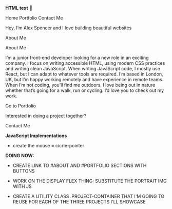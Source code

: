**HTML text** 🚀

  Home
  Portfolio
  Contact Me

  Hey, I’m Alex Spencer and I love building beautiful websites

  About Me

  About Me

  I’m a junior front-end developer looking for a new role in an exciting company. 
  I focus on writing accessible HTML, using modern CSS practices and writing clean 
  JavaScript. When writing JavaScript code, I mostly use React, but I can adapt to 
  whatever tools are required. I’m based in London, UK, but I’m happy working remotely 
  and have experience in remote teams. When I’m not coding, you’ll find me outdoors. 
  I love being out in nature whether that’s going for a walk, run or cycling. I’d love 
  you to check out my work.

  Go to Portfolio

  Interested in doing a project together?

  Contact Me

**JavaScript Implementations**
- create the mouse = cicrle-pointer 

**DOING NOW:**
- CREATE LINK TO #ABOUT AND #PORTFOLIO SECTIONS WITH BUTTONS

- WORK ON THE DISPLAY FLEX THING: SUBSTITUTE THE PORTRAIT IMG WITH JS

- CREATE A UTILITY CLASS .PROJECT-CONTAINER THAT I'M GOING TO REUSE FOR EACH OF THE THREE PROJECTS I'LL SHOWCASE